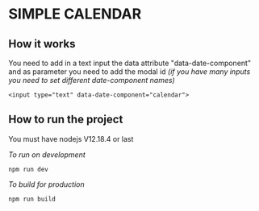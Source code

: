 # SIMPLE CALENDAR

## How it works

You need to add in a text input the data attribute "data-date-component" and as parameter you need to add the modal id *(if you have many inputs you need to set different date-component names)*

`<input type="text" data-date-component="calendar">`

## How to run the project

You must have nodejs V12.18.4 or last

*To run on development*

`npm run dev`

*To build for production*

`npm run build`